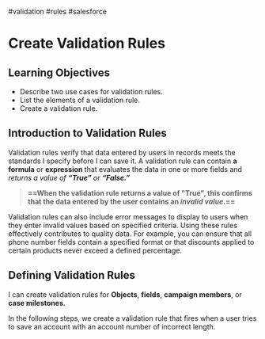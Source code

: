 #validation  #rules #salesforce 

# Create Validation Rules
## Learning Objectives


- Describe two use cases for validation rules.
- List the elements of a validation rule.
- Create a validation rule.

## Introduction to Validation Rules
Validation rules verify that data entered by users in records meets the standards I specify before I can save it.
 A validation rule can contain **a formula** or **expression** that evaluates the data in one or more fields and _returns a value of **“True”** or **“False.”**_
> **==When the validation rule returns a value of "True", this confirms that the data entered by the user contains an _invalid value_.==**

Validation rules can also include error messages to display to users when they enter invalid values based on specified criteria. Using these rules effectively contributes to quality data. For example, you can ensure that all phone number fields contain a specified format or that discounts applied to certain products never exceed a defined percentage.

## Defining Validation Rules
I can create validation rules for **Objects**, **fields**, **campaign members**, or **case milestones**.

In the following steps, we create a validation rule that fires when a user tries to save an account with an account number of incorrect length.